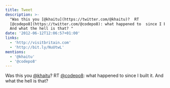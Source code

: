 ```yaml
---
title: Tweet
description: >-
  "Was this you [@khaitu](https://twitter.com/@khaitu)?  RT
  [@codepo8](https://twitter.com/@codepo8): what happened to  since I built it.
  And what the hell is that? "
date: '2012-06-12T12:06:57+01:00'
links:
  - 'http://visitbritain.com'
  - 'http://bit.ly/NuUtwL'
mentions:
  - '@khaitu'
  - '@codepo8'
---
```

Was this you [@khaitu](https://twitter.com/@khaitu)?  RT [@codepo8](https://twitter.com/@codepo8): what happened to  since I built it. And what the hell is that? 
